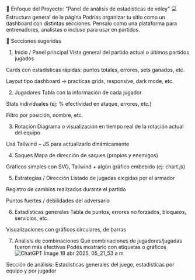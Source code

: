 🏐 Enfoque del Proyecto: "Panel de análisis de estadísticas de vóley"
💻 Estructura general de la página
Podrías organizar tu sitio como un dashboard con distintas secciones. Pensalo como una plataforma para entrenadores, analistas o incluso para usar en partidos.

🧱 Secciones sugeridas
1. Inicio / Panel principal
Vista general del partido actual o últimos partidos jugados

Cards con estadísticas rápidas: puntos totales, errores, sets ganados, etc.

Layout tipo dashboard → practicas grids, responsive, dark mode, etc.

2. Jugadores
Tabla con la información de cada jugador

Stats individuales (ej: % efectividad en ataque, errores, etc.)

Filtro por posición, nombre, etc.

3. Rotación
Diagrama o visualización en tiempo real de la rotación actual del equipo

Usá Tailwind + JS para actualizarlo dinámicamente

4. Saques
Mapa de dirección de saques (propios y enemigos)

Gráficos simples con SVG, Tailwind + algún gráfico embebido (ej: chart.js)

5. Estrategias / Dirección
Listado de jugadas elegidas por el armador

Registro de cambios realizados durante el partido

Puntos fuertes / debilidades del adversario

6. Estadísticas generales
Tabla de puntos, errores no forzados, bloqueos, servicios, etc.

Visualizaciones con gráficos circulares, de barras

7. Análisis de combinaciones
Qué combinaciones de jugadores/jugadas fueron más efectivas
Podés mostrarlo con etiquetas o gráficos![ChatGPT Image 18 abr 2025, 05_21_53 a m](https://github.com/user-attachments/assets/e4989d50-550e-4f89-8277-5840b65b5867)


Sección de análisis: Estadisticas generales del juego, estadisticas por equipo y por jugador

